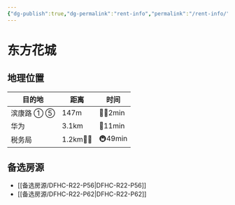 ```yaml
---
{"dg-publish":true,"dg-permalink":"rent-info","permalink":"/rent-info/"}
---
```



# 东方花城

## 地理位置

| 目的地     | 距离       | 时间      |
| ---------- | ---------- | --------- |
| 滨康路 ① ⑤ | 147m       | 🚶‍♂️2min |
| 华为       | 3.1km      | 🛵11min   |
| 税务局     | 1.2km🚶‍♂️ | 🚇49min   |

## 备选房源

- [[备选房源/DFHC-R22-P56\|DFHC-R22-P56]]
- [[备选房源/DFHC-R22-P62\|DFHC-R22-P62]]



